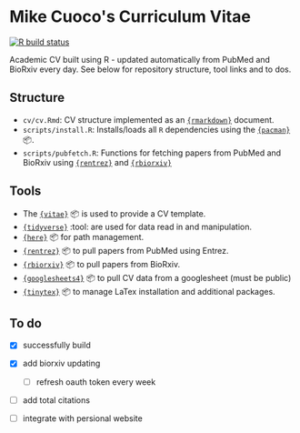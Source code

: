 # Mike Cuoco's Curriculum Vitae

[![R build status](https://github.com/mikecuoco/cv/workflows/check-and-build/badge.svg)](https://github.com/mikecuoco/cv/actions)

Academic CV built using R - updated automatically from PubMed and BioRxiv every day. See below for repository structure, tool links and to dos. 

## Structure

- `cv/cv.Rmd`: CV structure implemented as an [`{rmarkdown}`](https://rmarkdown.rstudio.com) document.
- `scripts/install.R`: Installs/loads all `R` dependencies using the [`{pacman}`](https://github.com/trinker/pacman) :package:.
- `scripts/pubfetch.R`: Functions for fetching papers from PubMed and BioRxiv using [`{rentrez}`](https://github.com/ropensci/rentrez) and [`{rbiorxiv}`](https://github.com/nicholasmfraser/rbiorxiv)

## Tools

- The [`{vitae}`](https://docs.ropensci.org/vitae/) :package: is used to provide a CV template.
- [`{tidyverse}`](https://www.tidyverse.org) :tool: are used for data read in and manipulation.
- [`{here}`](https://here.r-lib.org) :package: for path management.
- [`{rentrez}`](https://github.com/ropensci/rentrez) :package: to pull papers from PubMed using Entrez.
- [`{rbiorxiv}`](https://github.com/nicholasmfraser/rbiorxiv) :package: to pull papers from BioRxiv.
- [`{googlesheets4}`](https://github.com/tidyverse/googlesheets4) :package: to pull CV data from a googlesheet (must be public)
- [`{tinytex}`](https://github.com/yihui/tinytex) :package: to manage LaTex installation and additional packages.

## To do

- [X] successfully build 
- [X] add biorxiv updating
  - [ ] refresh oauth token every week
- [ ] add total citations
- [ ] integrate with persional website

